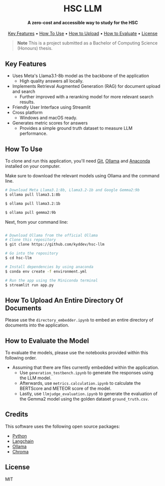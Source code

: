 
<h1 align="center">
  HSC LLM
  <br>
</h1>

<h4 align="center">A zero-cost and accessible way to study for the HSC</h4>

<p align="center">
  <a href="#key-features">Key Features</a> •
  <a href="#how-to-use">How To Use</a> •
  <a href="#how-to-upload-an-entire-directory-of-documents">How to Upload</a> •
  <a href="#how-to-evaluate-the-model">How to Evaluate</a> •
  <a href="#license">License</a>
</p>

<!-- ![screenshot](https://raw.githubusercontent.com/amitmerchant1990/electron-markdownify/master/app/img/markdownify.gif) -->

> **Note**
> This is a project submitted as a Bachelor of Computing Science (Honours) thesis. 

## Key Features

* Uses Meta's Llama3.1-8b model as the backbone of the application
  - High quality answers all locally. 
* Implements Retrieval Augmented Generation (RAG) for document upload and search
  - Further improved with a reranking model for more relevant search results. 
* Friendly User Interface using Streamlit
* Cross platform
  - Windows and macOS ready.
* Generates metric scores for answers 
  - Provides a simple ground truth dataset to measure LLM performance. 

## How To Use

To clone and run this application, you'll need [Git](https://git-scm.com), [Ollama](https://ollama.com/) and [Anaconda](https://www.anaconda.com/download/) installed on your computer. 

Make sure to download the relevant models using Ollama and the command line.

```bash
# Download Meta Llama3.1:8b, Llama3.2-1b and Google Gemma2:9b
$ ollama pull llama3.1:8b

$ ollama pull llama3.2:1b

$ ollama pull gemma2:9b

```

Next, from your command line:

```bash

# Download Ollama from the official Ollama
# Clone this repository
$ git clone https://github.com/kyddev/hsc-llm

# Go into the repository
$ cd hsc-llm

# Install dependencies by using anaconda 
$ conda env create -f environment.yml

# Run the app using the Miniconda terminal
$ streamlit run app.py
```

## How To Upload An Entire Directory Of Documents

Please use the `directory_embedder.ipynb` to embed an entire directory of documents into the application.

## How to Evaluate the Model

To evaluate the models, please use the notebooks provided within this following order.


* Assuming that there are files currently embedded within the application.
    - Use `generation_testbench.ipynb` to generate the responses using the LLM model.
    - Afterwards, use `metrics.calculation.ipynb` to calculate the BERTScore and METEOR score of the model.
    - Lastly, use `llmjudge_evaluation.ipynb` to generate the evaluation of the Gemma2 model using the golden dataset `ground_truth.csv`. 


## Credits

This software uses the following open source packages:

- [Python](https://www.python.org/)
- [Langchain](https://www.langchain.com/)
- [Ollama](https://ollama.com/)
- [Chroma](https://www.trychroma.com/)

## License

MIT



